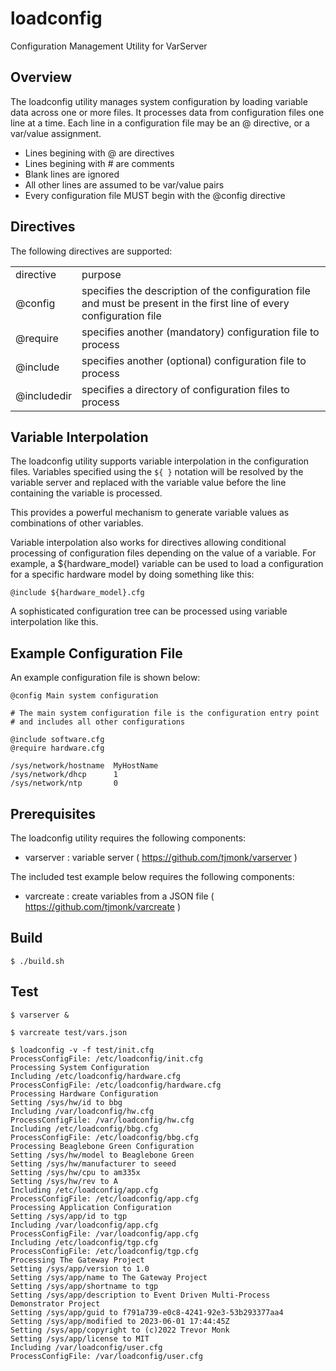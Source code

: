 # loadconfig
Configuration Management Utility for VarServer

## Overview

The loadconfig utility manages system configuration by loading variable
data across one or more files.  It processes data from configuration files
one line at a time. Each line in a configuration file may be an @ directive, or
a var/value assignment.

- Lines begining with @ are directives
- Lines begining with # are comments
- Blank lines are ignored
- All other lines are assumed to be var/value pairs
- Every configuration file MUST begin with the @config directive

## Directives

The following directives are supported:

| | |
|---|---|
| directive | purpose |
| @config | specifies the description of the configuration file and must be present in the first line of every configuration file |
| @require | specifies another (mandatory) configuration file to process |
| @include | specifies another (optional) configuration file to process |
| @includedir | specifies a directory of configuration files to process |

## Variable Interpolation

The loadconfig utility supports variable interpolation in the configuration files.
Variables specified using the `${ }` notation will be resolved by the variable
server and replaced with the variable value before the line containing
the variable is processed.

This provides a powerful mechanism to generate variable values as combinations
of other variables.

Variable interpolation also works for directives allowing conditional processing
of configuration files depending on the value of a variable.  For example,
a ${hardware_model} variable can be used to load a configuration for
a specific hardware model by doing something like this:

```
@include ${hardware_model}.cfg
```

A sophisticated configuration tree can be processed using variable interpolation
like this.

## Example Configuration File
An example configuration file is shown below:

```
@config Main system configuration

# The main system configuration file is the configuration entry point
# and includes all other configurations

@include software.cfg
@require hardware.cfg

/sys/network/hostname  MyHostName
/sys/network/dhcp      1
/sys/network/ntp       0
```

## Prerequisites

The loadconfig utility requires the following components:

- varserver : variable server ( https://github.com/tjmonk/varserver )

The included test example below requires the following components:

- varcreate : create variables from a JSON file ( https://github.com/tjmonk/varcreate )

## Build

```
$ ./build.sh
```

## Test

```
$ varserver &

$ varcreate test/vars.json

$ loadconfig -v -f test/init.cfg
ProcessConfigFile: /etc/loadconfig/init.cfg
Processing System Configuration
Including /etc/loadconfig/hardware.cfg
ProcessConfigFile: /etc/loadconfig/hardware.cfg
Processing Hardware Configuration
Setting /sys/hw/id to bbg
Including /var/loadconfig/hw.cfg
ProcessConfigFile: /var/loadconfig/hw.cfg
Including /etc/loadconfig/bbg.cfg
ProcessConfigFile: /etc/loadconfig/bbg.cfg
Processing Beaglebone Green Configuration
Setting /sys/hw/model to Beaglebone Green
Setting /sys/hw/manufacturer to seeed
Setting /sys/hw/cpu to am335x
Setting /sys/hw/rev to A
Including /etc/loadconfig/app.cfg
ProcessConfigFile: /etc/loadconfig/app.cfg
Processing Application Configuration
Setting /sys/app/id to tgp
Including /var/loadconfig/app.cfg
ProcessConfigFile: /var/loadconfig/app.cfg
Including /etc/loadconfig/tgp.cfg
ProcessConfigFile: /etc/loadconfig/tgp.cfg
Processing The Gateway Project
Setting /sys/app/version to 1.0
Setting /sys/app/name to The Gateway Project
Setting /sys/app/shortname to tgp
Setting /sys/app/description to Event Driven Multi-Process Demonstrator Project
Setting /sys/app/guid to f791a739-e0c8-4241-92e3-53b293377aa4
Setting /sys/app/modified to 2023-06-01 17:44:45Z
Setting /sys/app/copyright to (c)2022 Trevor Monk
Setting /sys/app/license to MIT
Including /var/loadconfig/user.cfg
ProcessConfigFile: /var/loadconfig/user.cfg
```
